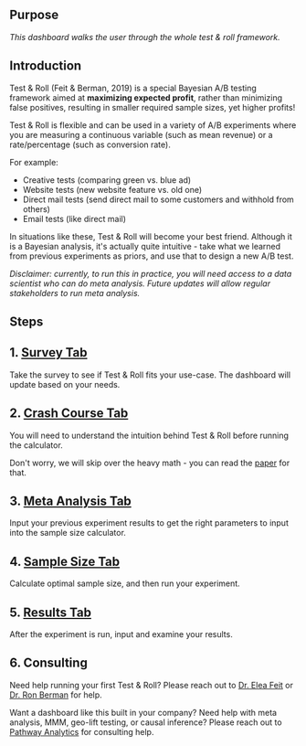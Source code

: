 ## Purpose

*This dashboard walks the user through the whole test & roll framework.*

## Introduction

Test & Roll (Feit & Berman, 2019) is a special Bayesian A/B testing framework aimed at **maximizing expected profit**, rather than minimizing false positives, resulting in smaller required sample sizes, yet higher profits!

Test & Roll is flexible and can be used in a variety of A/B experiments where you are measuring a continuous variable (such as mean revenue) or a rate/percentage (such as conversion rate). 

For example:

* Creative tests (comparing green vs. blue ad)
* Website tests (new website feature vs. old one)
* Direct mail tests (send direct mail to some customers and withhold from others)
* Email tests (like direct mail)

In situations like these, Test & Roll will become your best friend. Although it is a Bayesian analysis, it's actually quite intuitive - take what we learned from previous experiments as priors, and use that to design a new A/B test. 

*Disclaimer: currently, to run this in practice, you will need access to a data scientist who can do meta analysis. Future updates will allow regular stakeholders to run meta analysis.*

## Steps

## 1. <a href="#" onclick="Shiny.setInputValue('nav_click', 'survey_tab', {priority: 'event'}); return false;">Survey Tab</a>

Take the survey to see if Test & Roll fits your use-case. The dashboard will update based on your needs.

## 2. <a href="#" onclick="Shiny.setInputValue('nav_click', 'crash_course_tab', {priority: 'event'}); return false;">Crash Course Tab</a>

You will need to understand the intuition behind Test & Roll before running the calculator.

Don't worry, we will skip over the heavy math - you can read the [paper](https://papers.ssrn.com/sol3/papers.cfm?abstract_id=3274875) for that. 

## 3. <a href="#" onclick="Shiny.setInputValue('nav_click', 'priors_tab', {priority: 'event'}); return false;">Meta Analysis Tab</a>

Input your previous experiment results to get the right parameters to input into the sample size calculator.

## 4. <a href="#" onclick="Shiny.setInputValue('nav_click', 'sample_size_tab', {priority: 'event'}); return false;">Sample Size Tab</a>

Calculate optimal sample size, and then run your experiment.

## 5. <a href="#" onclick="Shiny.setInputValue('nav_click', 'results_tab', {priority: 'event'}); return false;">Results Tab</a>

After the experiment is run, input and examine your results.

## 6. Consulting

Need help running your first Test & Roll? Please reach out to [Dr. Elea Feit](https://eleafeit.com/) or [Dr. Ron Berman](https://ron-berman.com/) for help.

Want a dashboard like this built in your company? Need help with meta analysis, MMM, geo-lift testing, or causal inference? Please reach out to [Pathway Analytics](https://pathwayanalytics.gitbook.io/blog) for consulting help.